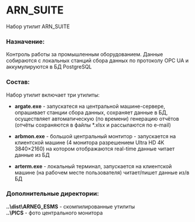 # ARN_SUITE

Набор утилит ARN_SUITE

### Назначение:

Контроль работы за промышленным оборудованием. Данные собираются с локальных станций сбора данных
по протоколу OPC UA и аккумулируются в БД PostgreSQL

### Состав:

Набор утилит включает три утилиты:

- **argate.exe** - запускатеся на центральной машине-сервере, опрашивает станции сбора данных,
сохраняет данные в БД, осуществляет автоматическую (по времени) генерацию отчётов
(отчёты сохраняются в файлы *.xlsx и рассылаются по e-mail)

- **arbmon.exe** - большой центральный монтитор - запускается на клиентской машине
(4 монитора разрешением Ultra HD 4K 3840×2160) на котором отображаются real-time данные
читает данные из БД

- **arterm.exe** - локальный терминал, запускается на клиентской машине (на рабочем месте
пользователя)
читает/пишет данные из/в БД

### Дополнительные директории:

**..\dist\ARNEG_ESMS** - скомпилированные утилиты<br/>
**..\PICS** - фото центрального монитора<br/>

